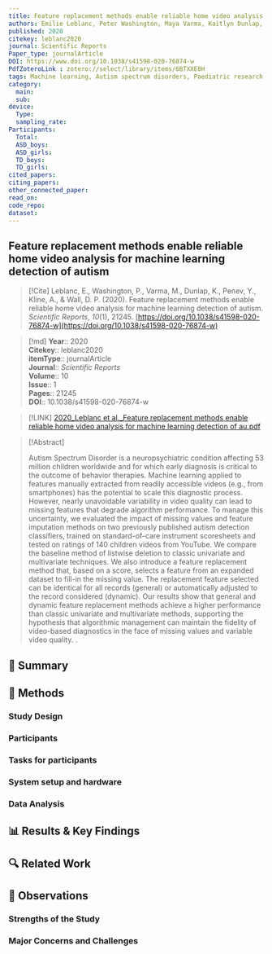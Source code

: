 ```yaml
---
title: Feature replacement methods enable reliable home video analysis for machine learning detection of autism
authors: Emilie Leblanc, Peter Washington, Maya Varma, Kaitlyn Dunlap, Yordan Penev, Aaron Kline, Dennis P. Wall
published: 2020
citekey: leblanc2020
journal: Scientific Reports
Paper_type: journalArticle
DOI: https://www.doi.org/10.1038/s41598-020-76874-w
PdfZoteroLink : zotero://select/library/items/6BTXXE8H
tags: Machine learning, Autism spectrum disorders, Paediatric research
category:
  main: 
  sub: 
device:
  Type: 
  sampling_rate: 
Participants:
  Total: 
  ASD_boys: 
  ASD_girls: 
  TD_boys: 
  TD_girls: 
cited_papers:
citing_papers: 
other_connected_paper: 
read_on: 
code_repo: 
dataset:
---
```


## Feature replacement methods enable reliable home video analysis for machine learning detection of autism

> [!Cite]
> Leblanc, E., Washington, P., Varma, M., Dunlap, K., Penev, Y., Kline, A., & Wall, D. P. (2020). Feature replacement methods enable reliable home video analysis for machine learning detection of autism. _Scientific Reports_, _10_(1), 21245. [https://doi.org/10.1038/s41598-020-76874-w](https://doi.org/10.1038/s41598-020-76874-w)


>[!md]
> **Year**:: 2020   
> **Citekey**:: leblanc2020  
> **itemType**:: journalArticle  
> **Journal**:: *Scientific Reports*  
> **Volume**:: 10  
> **Issue**:: 1   
> **Pages**:: 21245  
> **DOI**:: 10.1038/s41598-020-76874-w    

> [!LINK] 
> [2020_Leblanc et al._Feature replacement methods enable reliable home video analysis for machine learning detection of au.pdf](zotero://select/library/items/6BTXXE8H)

> [!Abstract]
>
> Autism Spectrum Disorder is a neuropsychiatric condition affecting 53 million children worldwide and for which early diagnosis is critical to the outcome of behavior therapies. Machine learning applied to features manually extracted from readily accessible videos (e.g., from smartphones) has the potential to scale this diagnostic process. However, nearly unavoidable variability in video quality can lead to missing features that degrade algorithm performance. To manage this uncertainty, we evaluated the impact of missing values and feature imputation methods on two previously published autism detection classifiers, trained on standard-of-care instrument scoresheets and tested on ratings of 140 children videos from YouTube. We compare the baseline method of listwise deletion to classic univariate and multivariate techniques. We also introduce a feature replacement method that, based on a score, selects a feature from an expanded dataset to fill-in the missing value. The replacement feature selected can be identical for all records (general) or automatically adjusted to the record considered (dynamic). Our results show that general and dynamic feature replacement methods achieve a higher performance than classic univariate and multivariate methods, supporting the hypothesis that algorithmic management can maintain the fidelity of video-based diagnostics in the face of missing values and variable video quality.
>.
> 

## 📌 Summary


## 🔬 Methods 

### Study Design

### Participants

### Tasks for participants

### System setup and hardware

### Data Analysis

## 📊 Results & Key Findings 


## 🔍 Related Work 



## 📝 Observations

### Strengths of the Study

### Major Concerns and Challenges